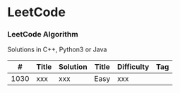 LeetCode
========

### LeetCode Algorithm
Solutions in C++, Python3 or Java


| # | Title | Solution | Title | Difficulty | Tag |
|---| ----- | -------- | ----- | ---------- | --- |
|1030|xxx| xxx|Easy|xxx|
